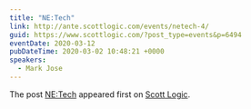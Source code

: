```yaml
---
title: "NE:Tech"
link: http://ante.scottlogic.com/events/netech-4/
guid: https://www.scottlogic.com/?post_type=events&p=6494
eventDate: 2020-03-12
pubDateTime: 2020-03-02 10:48:21 +0000
speakers:
  - Mark Jose
---
```


<p>The post <a rel="nofollow" href="http://ante.scottlogic.com/events/netech-4/">NE:Tech</a> appeared first on <a rel="nofollow" href="http://ante.scottlogic.com">Scott Logic</a>.</p>
